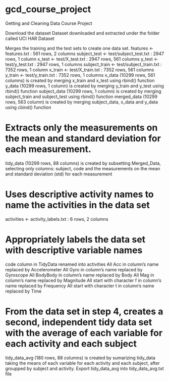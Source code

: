 # gcd_course_project
Getting and Cleaning Data Course Project

Download the dataset
Dataset downloaded and extracted under the folder called UCI HAR Dataset

Merges the training and the test sets to create one data set.
features <- features.txt : 561 rows, 2 columns
subject_test <- test/subject_test.txt : 2947 rows, 1 column
x_test <- test/X_test.txt : 2947 rows, 561 columns
y_test <- test/y_test.txt : 2947 rows, 1 columns
subject_train <- test/subject_train.txt : 7352 rows, 1 column
x_train <- test/X_train.txt : 7352 rows, 561 columns
y_train <- test/y_train.txt : 7352 rows, 1 columns
x_data (10299 rows, 561 columns) is created by merging x_train and x_test using rbind() function
y_data (10299 rows, 1 column) is created by merging y_train and y_test using rbind() function
subject_data (10299 rows, 1 column) is created by merging subject_train and subject_test using rbind() function
merged_data (10299 rows, 563 column) is created by merging subject_data, x_data and y_data using cbind() function

# Extracts only the measurements on the mean and standard deviation for each measurement.
tidy_data (10299 rows, 88 columns) is created by subsetting Merged_Data, selecting only columns: subject, code and the measurements on the mean and standard deviation (std) for each measurement

# Uses descriptive activity names to name the activities in the data set
activities <- activity_labels.txt : 6 rows, 2 columns

# Appropriately labels the data set with descriptive variable names
code column in TidyData renamed into activities
All Acc in column’s name replaced by Accelerometer
All Gyro in column’s name replaced by Gyroscope
All BodyBody in column’s name replaced by Body
All Mag in column’s name replaced by Magnitude
All start with character f in column’s name replaced by Frequency
All start with character t in column’s name replaced by Time

# From the data set in step 4, creates a second, independent tidy data set with the average of each variable for each activity and each subject
tidy_data_avg (180 rows, 88 columns) is created by sumarizing tidy_data taking the means of each variable for each activity and each subject, after groupped by subject and activity.
Export tidy_data_avg into tidy_data_avg.txt file